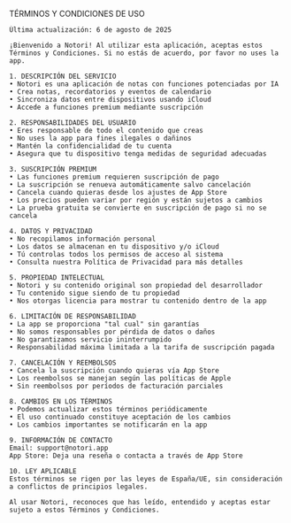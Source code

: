  TÉRMINOS Y CONDICIONES DE USO
    
    Última actualización: 6 de agosto de 2025
    
    ¡Bienvenido a Notori! Al utilizar esta aplicación, aceptas estos Términos y Condiciones. Si no estás de acuerdo, por favor no uses la app.
    
    1. DESCRIPCIÓN DEL SERVICIO
    • Notori es una aplicación de notas con funciones potenciadas por IA
    • Crea notas, recordatorios y eventos de calendario
    • Sincroniza datos entre dispositivos usando iCloud
    • Accede a funciones premium mediante suscripción
    
    2. RESPONSABILIDADES DEL USUARIO
    • Eres responsable de todo el contenido que creas
    • No uses la app para fines ilegales o dañinos
    • Mantén la confidencialidad de tu cuenta
    • Asegura que tu dispositivo tenga medidas de seguridad adecuadas
    
    3. SUSCRIPCIÓN PREMIUM
    • Las funciones premium requieren suscripción de pago
    • La suscripción se renueva automáticamente salvo cancelación
    • Cancela cuando quieras desde los ajustes de App Store
    • Los precios pueden variar por región y están sujetos a cambios
    • La prueba gratuita se convierte en suscripción de pago si no se cancela
    
    4. DATOS Y PRIVACIDAD
    • No recopilamos información personal
    • Los datos se almacenan en tu dispositivo y/o iCloud
    • Tú controlas todos los permisos de acceso al sistema
    • Consulta nuestra Política de Privacidad para más detalles
    
    5. PROPIEDAD INTELECTUAL
    • Notori y su contenido original son propiedad del desarrollador
    • Tu contenido sigue siendo de tu propiedad
    • Nos otorgas licencia para mostrar tu contenido dentro de la app
    
    6. LIMITACIÓN DE RESPONSABILIDAD
    • La app se proporciona "tal cual" sin garantías
    • No somos responsables por pérdida de datos o daños
    • No garantizamos servicio ininterrumpido
    • Responsabilidad máxima limitada a la tarifa de suscripción pagada
    
    7. CANCELACIÓN Y REEMBOLSOS
    • Cancela la suscripción cuando quieras vía App Store
    • Los reembolsos se manejan según las políticas de Apple
    • Sin reembolsos por períodos de facturación parciales
    
    8. CAMBIOS EN LOS TÉRMINOS
    • Podemos actualizar estos términos periódicamente
    • El uso continuado constituye aceptación de los cambios
    • Los cambios importantes se notificarán en la app
    
    9. INFORMACIÓN DE CONTACTO
    Email: support@notori.app
    App Store: Deja una reseña o contacta a través de App Store
    
    10. LEY APLICABLE
    Estos términos se rigen por las leyes de España/UE, sin consideración a conflictos de principios legales.
    
    Al usar Notori, reconoces que has leído, entendido y aceptas estar sujeto a estos Términos y Condiciones.

